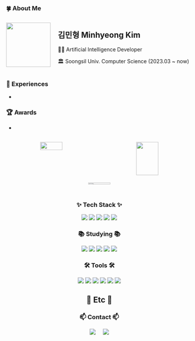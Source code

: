 ### 🍀 About Me
<div style="display: flex; align-items: center; gap: 20px;">
  <img src="https://i.pinimg.com/originals/92/5c/a0/925ca0675f42a52072ba0adbc97061c3.gif" width="120">
  <div>
    <h2>김민형 Minhyeong Kim</h2>
    <p>👨‍💻 Artificial Intelligence Developer</p>
    <p>🏛 Soongsil Univ. Computer Science (2023.03 ~ now)</p>
  </div>
</div>

### 💼 Experiences
- 

### 🏆 Awards
- 

<!-- 🧠 BOJ + 🐾 GitAnimals + 📊 GitHub Stats -->
<div align="center" style="
  display: flex;
  flex-wrap: wrap;
  justify-content: center;
  gap: 20px;
  margin: 30px 0;
">
  <div style="width: 240px;">
    <img src="http://mazassumnida.wtf/api/v2/generate_badge?boj=kimhy1124" width="50%" />
  </div>
  <div style="width: 240px;">
    <a href="https://github.com/devxb/gitanimals">
      <img src="https://render.gitanimals.org/lines/meendragon" width="50%" height="90" />
    </a>
  </div>
  <div style="width: 240px;">
    <a href="https://github.com/anuraghazra/github-readme-stats">
      <img src="https://github-readme-stats.vercel.app/api/top-langs/?username=meendragon&layout=donut&show_icons=true&theme=material-palenight&hide_border=true&bg_color=20232a&icon_color=58A6FF&text_color=fff&title_color=58A6FF&count_private=true" width="50%" />
    </a>
  </div>
</div>

<!-- 기술 스택 -->
<h3 align="center">✨ Tech Stack ✨</h3>
<div align="center">
  <img src="https://img.shields.io/badge/C-A8B9CC.svg?style=for-the-badge&logo=c&logoColor=white" />
  <img src="https://img.shields.io/badge/C++-00599C.svg?style=for-the-badge&logo=c%2B%2B&logoColor=white" />
  <img src="https://img.shields.io/badge/Java-007396.svg?style=for-the-badge&logo=java&logoColor=white" />
  <img src="https://img.shields.io/badge/python-3670A0?style=for-the-badge&logo=python&logoColor=ffdd54" /> 
  <img src="https://img.shields.io/badge/JavaScript-F7DF1E.svg?style=for-the-badge&logo=javascript&logoColor=black" />
</div>

<!-- 공부 중인 기술 -->
<h3 align="center">📚 Studying 📚</h3>
<div align="center">
  <img src="https://img.shields.io/badge/MySQL-4479A1.svg?style=for-the-badge&logo=mysql&logoColor=white" />
  <img src="https://img.shields.io/badge/TensorFlow-FF6F00.svg?style=for-the-badge&logo=tensorflow&logoColor=white" />
  <img src="https://img.shields.io/badge/Keras-D00000.svg?style=for-the-badge&logo=keras&logoColor=white" />
  <img src="https://img.shields.io/badge/PyTorch-EE4C2C.svg?style=for-the-badge&logo=pytorch&logoColor=white" />
  <img src="https://img.shields.io/badge/scikit--learn-F7931E.svg?style=for-the-badge&logo=scikit-learn&logoColor=white" />
</div>

<!-- 툴 -->
<h3 align="center">🛠 Tools 🛠</h3>
<div align="center">
  <img src="https://img.shields.io/badge/git-F05033.svg?style=for-the-badge&logo=git&logoColor=white" />
  <img src="https://img.shields.io/badge/github-181717.svg?style=for-the-badge&logo=github&logoColor=white" />
  <img src="https://img.shields.io/badge/Notion-F3F3F3.svg?style=for-the-badge&logo=notion&logoColor=black" />
  <img src="https://img.shields.io/badge/VSCode-007ACC.svg?style=for-the-badge&logo=visual-studio-code&logoColor=white" />
  <img src="https://img.shields.io/badge/figma-F24E1E.svg?style=for-the-badge&logo=figma&logoColor=white" />
  <img src="https://img.shields.io/badge/android%20studio-346ac1?style=for-the-badge&logo=android%20studio&logoColor=white" />
</div>

<!-- 기타 정보 -->
<h2 align="center">🧩 Etc 🧩</h2>
<h3 align="center">📫 Contact 📫</h3>
<div align="center" style="display: flex; justify-content: center; align-items: center; gap: 20px; flex-wrap: wrap;">
  <a href="mailto:skymjh2013@naver.com">
    <img src="https://img.shields.io/badge/skymjh2013@naver.com-D14836?style=for-the-badge&logo=gmail&logoColor=white" />
  </a>
  <a href="https://hits.seeyoufarm.com">
    <img src="https://hits.seeyoufarm.com/api/count/incr/badge.svg?url=https%3A%2F%2Fgithub.com%2Fmeendragon&count_bg=%23000000&title_bg=%23000000&icon=github.svg&icon_color=%23FFFFFF&title=Github&edge_flat=true" />
  </a>
</div>
